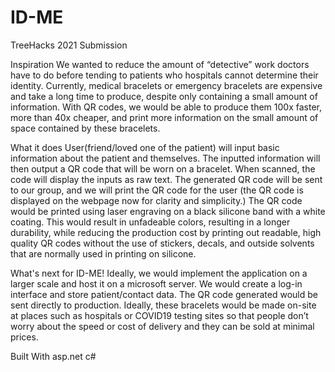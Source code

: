 # ID-ME
TreeHacks 2021 Submission

Inspiration
We wanted to reduce the amount of “detective” work doctors have to do before tending to patients who hospitals cannot determine their identity. Currently, medical bracelets or emergency bracelets are expensive and take a long time to produce, despite only containing a small amount of information. With QR codes, we would be able to produce them 100x faster, more than 40x cheaper, and print more information on the small amount of space contained by these bracelets.

What it does
User(friend/loved one of the patient) will input basic information about the patient and themselves. The inputted information will then output a QR code that will be worn on a bracelet. When scanned, the code will display the inputs as raw text. The generated QR code will be sent to our group, and we will print the QR code for the user (the QR code is displayed on the webpage now for clarity and simplicity.) The QR code would be printed using laser engraving on a black silicone band with a white coating. This would result in unfadeable colors, resulting in a longer durability, while reducing the production cost by printing out readable, high quality QR codes without the use of stickers, decals, and outside solvents that are normally used in printing on silicone.

What's next for ID-ME!
Ideally, we would implement the application on a larger scale and host it on a microsoft server. We would create a log-in interface and store patient/contact data. The QR code generated would be sent directly to production. Ideally, these bracelets would be made on-site at places such as hospitals or COVID19 testing sites so that people don’t worry about the speed or cost of delivery and they can be sold at minimal prices.

Built With
asp.net
c#

